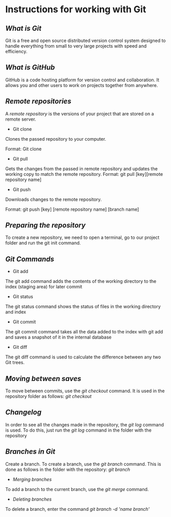 # **Instructions for working with Git**

## *__What is Git__*
Git is a free and open source distributed version control system designed to handle everything from small to very large projects with speed and efficiency.

## *__What is GitHub__*
GitHub is a code hosting platform for version control and collaboration. It allows you and other users to work on projects together from anywhere.

## *__Remote repositories__*
A *remote repository* is the versions of your project that are stored on a remote server.
* Git clone

Clones the passed repository to your computer.

Format: Git clone <link to remote repository>
* Git pull

Gets the changes from the passed in remote repository and updates the working copy to match the remote repository.
Format: git pull [key][remote repository name]
* Git push

Downloads changes to the remote repository.

Format: git push [key] [remote repository name] [branch name]

## *__Preparing the repository__*
To create a new repository, we need to open a terminal, go to our project folder and run the git init command.

## *__Git Commands__*
* Git add

The git add command adds the contents of the working directory to the index (staging area) for later commit

* Git status

The git status command shows the status of files in the working directory and index

* Git commit

The git commit command takes all the data added to the index with git add and saves a snapshot of it in the internal database

* Git diff

The git diff command is used to calculate the difference between any two Git trees.

## *__Moving between saves__*
To move between commits, use the *git checkout* command. It is used in the repository folder as follows: *git checkout <commit number>*

## *__Changelog__*
In order to see all the changes made in the repository, the *git log* command is used. To do this, just run the *git log* command in the folder with the repository

## *__Branches in Git__*
Create a branch. To create a branch, use the *git branch* command. This is done as follows in the folder with the repository: *git branch <name of the new branch>*

* *Merging branches*

To add a branch to the current branch, use the *git merge* command.

* *Deleting branches*

To delete a branch, enter the command *git branch -d 'name branch'*